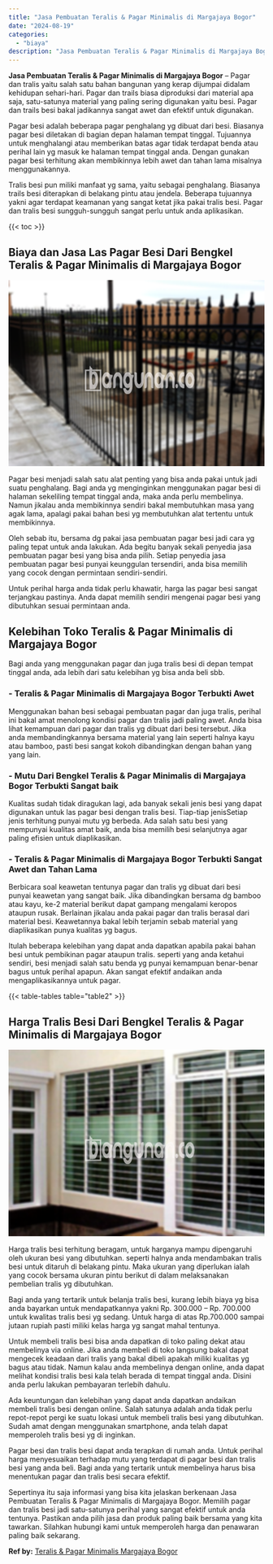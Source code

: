 ```yaml
---
title: "Jasa Pembuatan Teralis & Pagar Minimalis di Margajaya Bogor"
date: "2024-08-19"
categories: 
  - "biaya"
description: "Jasa Pembuatan Teralis & Pagar Minimalis di Margajaya Bogor. Sepertinya itu saja informasi yang bisa kita jelaskan berkenaan Jasa Pembuatan Teralis & Pagar M..."
---
```


**Jasa Pembuatan Teralis & Pagar Minimalis di Margajaya Bogor** – Pagar dan tralis yaitu salah satu bahan bangunan yang kerap dijumpai didalam kehidupan sehari-hari. Pagar dan trails biasa diproduksi dari material apa saja, satu-satunya material yang paling sering digunakan yaitu besi. Pagar dan trails besi bakal jadikannya sangat awet dan efektif untuk digunakan.

Pagar besi adalah beberapa pagar penghalang yg dibuat dari besi. Biasanya pagar besi diletakan di bagian depan halaman tempat tinggal. Tujuannya untuk menghalangi atau memberikan batas agar tidak terdapat benda atau perihal lain yg masuk ke halaman tempat tinggal anda. Dengan gunakan pagar besi terhitung akan membikinnya lebih awet dan tahan lama misalnya menggunakannya.

Tralis besi pun miliki manfaat yg sama, yaitu sebagai penghalang. Biasanya trails besi diterapkan di belakang pintu atau jendela. Beberapa tujuannya yakni agar terdapat keamanan yang sangat ketat jika pakai tralis besi. Pagar dan tralis besi sungguh-sungguh sangat perlu untuk anda aplikasikan.

{{< toc >}}

## Biaya dan Jasa Las Pagar Besi Dari Bengkel Teralis & Pagar Minimalis di Margajaya Bogor

![Jasa Pembuatan Teralis & Pagar Minimalis di Margajaya Bogor](/images/pagar-minimalis-murah-06.png)

Pagar besi menjadi salah satu alat penting yang bisa anda pakai untuk jadi suatu penghalang. Bagi anda yg menginginkan menggunakan pagar besi di halaman sekeliling tempat tinggal anda, maka anda perlu membelinya. Namun jikalau anda membikinnya sendiri bakal membutuhkan masa yang agak lama, apalagi pakai bahan besi yg membutuhkan alat tertentu untuk membikinnya.

Oleh sebab itu, bersama dg pakai jasa pembuatan pagar besi jadi cara yg paling tepat untuk anda lakukan. Ada begitu banyak sekali penyedia jasa pembuatan pagar besi yang bisa anda pilih. Setiap penyedia jasa pembuatan pagar besi punyai keunggulan tersendiri, anda bisa memilih yang cocok dengan permintaan sendiri-sendiri.

Untuk perihal harga anda tidak perlu khawatir, harga las pagar besi sangat terjangkau pastinya. Anda dapat memilih sendiri mengenai pagar besi yang dibutuhkan sesuai permintaan anda.

## Kelebihan Toko Teralis & Pagar Minimalis di Margajaya Bogor

Bagi anda yang menggunakan pagar dan juga tralis besi di depan tempat tinggal anda, ada lebih dari satu kelebihan yg bisa anda beli sbb.

### \- Teralis & Pagar Minimalis di Margajaya Bogor Terbukti Awet

Menggunakan bahan besi sebagai pembuatan pagar dan juga tralis, perihal ini bakal amat menolong kondisi pagar dan tralis jadi paling awet. Anda bisa lihat kemampuan dari pagar dan tralis yg dibuat dari besi tersebut. Jika anda membandingkannya bersama material yang lain seperti halnya kayu atau bamboo, pasti besi sangat kokoh dibandingkan dengan bahan yang yang lain.

### \- Mutu Dari Bengkel Teralis & Pagar Minimalis di Margajaya Bogor Terbukti Sangat baik

Kualitas sudah tidak diragukan lagi, ada banyak sekali jenis besi yang dapat digunakan untuk las pagar besi dengan tralis besi. Tiap-tiap jenisSetiap jenis terhitung punyai mutu yg berbeda. Ada salah satu besi yang mempunyai kualitas amat baik, anda bisa memilih besi selanjutnya agar paling efisien untuk diaplikasikan.

### \- Teralis & Pagar Minimalis di Margajaya Bogor Terbukti Sangat Awet dan Tahan Lama

Berbicara soal keawetan tentunya pagar dan tralis yg dibuat dari besi punyai keawetan yang sangat baik. Jika dibandingkan bersama dg bamboo atau kayu, ke-2 material berikut dapat gampang mengalami keropos ataupun rusak. Berlainan jikalau anda pakai pagar dan tralis berasal dari material besi. Keawetannya bakal lebih terjamin sebab material yang diaplikasikan punya kualitas yg bagus.

Itulah beberapa kelebihan yang dapat anda dapatkan apabila pakai bahan besi untuk pembikinan pagar ataupun tralis. seperti yang anda ketahui sendiri, besi menjadi salah satu benda yg punyai kemampuan benar-benar bagus untuk perihal apapun. Akan sangat efektif andaikan anda mengaplikasikannya untuk pagar.

{{< table-tables table="table2" >}}

## Harga Tralis Besi Dari Bengkel Teralis & Pagar Minimalis di Margajaya Bogor

![Jasa Pembuatan Teralis & Pagar Minimalis di Margajaya Bogor](/images/teralis-minimalis-murah-04.png)

Harga tralis besi terhitung beragam, untuk harganya mampu dipengaruhi oleh ukuran besi yang dibutuhkan. seperti halnya anda mendambakan tralis besi untuk ditaruh di belakang pintu. Maka ukuran yang diperlukan ialah yang cocok bersama ukuran pintu berikut di dalam melaksanakan pembelian tralis yg dibutuhkan.

Bagi anda yang tertarik untuk belanja tralis besi, kurang lebih biaya yg bisa anda bayarkan untuk mendapatkannya yakni Rp. 300.000 – Rp. 700.000 untuk kwalitas tralis besi yg sedang. Untuk harga di atas Rp.700.000 sampai jutaan rupiah pasti miliki kelas harga yg sangat mahal tentunya.

Untuk membeli tralis besi bisa anda dapatkan di toko paling dekat atau membelinya via online. Jika anda membeli di toko langsung bakal dapat mengecek keadaan dari tralis yang bakal dibeli apakah miliki kualitas yg bagus atau tidak. Namun kalau anda membelinya dengan online, anda dapat melihat kondisi tralis besi kala telah berada di tempat tinggal anda. Disini anda perlu lakukan pembayaran terlebih dahulu.

Ada keuntungan dan kelebihan yang dapat anda dapatkan andaikan membeli tralis besi dengan online. Salah satunya adalah anda tidak perlu repot-repot pergi ke suatu lokasi untuk membeli tralis besi yang dibutuhkan. Sudah amat dengan menggunakan smartphone, anda telah dapat memperoleh tralis besi yg di inginkan.

Pagar besi dan tralis besi dapat anda terapkan di rumah anda. Untuk perihal harga menyesuaikan terhadap mutu yang terdapat di pagar besi dan tralis besi yang anda beli. Bagi anda yang tertarik untuk membelinya harus bisa menentukan pagar dan tralis besi secara efektif.

Sepertinya itu saja informasi yang bisa kita jelaskan berkenaan Jasa Pembuatan Teralis & Pagar Minimalis di Margajaya Bogor. Memilih pagar dan tralis besi jadi satu-satunya perihal yang sangat efektif untuk anda tentunya. Pastikan anda pilih jasa dan produk paling baik bersama yang kita tawarkan. Silahkan hubungi kami untuk memperoleh harga dan penawaran paling baik sekarang.

**Ref by:** [Teralis & Pagar Minimalis Margajaya Bogor](https://id.wikipedia.org/wiki/Teralis)
